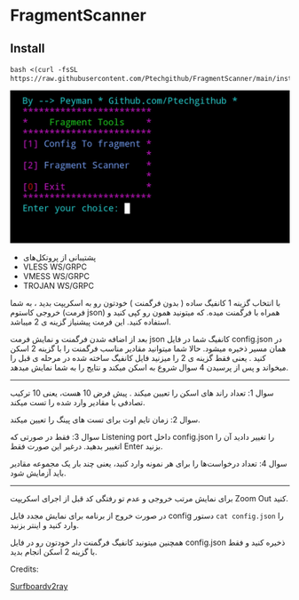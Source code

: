 # FragmentScanner

## Install
```
bash <(curl -fsSL https://raw.githubusercontent.com/Ptechgithub/FragmentScanner/main/install.sh)
```
![28](https://raw.githubusercontent.com/Ptechgithub/configs/main/media/28.jpg)

- پشتیبانی از پروتکل‌های 
- VLESS WS/GRPC
- VMESS WS/GRPC
- TROJAN WS/GRPC

 با انتخاب گزینه 1 کانفیگ ساده ( بدون فرگمنت ) خودتون رو به اسکریپت بدید ، به شما خروجی کاستوم (فرمت json) همراه با فرگمنت میده. که میتونید همون رو کپی کنید و استفاده کنید. این فرمت پیشنیاز گزینه ی 2 میباشد.
 
بعد از اضافه شدن فرگمنت و نمایش فرمت json کانفیگ شما در فایل config.json در همان مسیر ذخیره میشود. حالا شما میتوانید مقادیر مناسب فرگمنت را با گزینه 2 اسکن کنید . یعنی فقط گزینه ی 2 را میزنید فایل کانفیگ ساخته شده در مرحله ی قبل را میخواند و پس از پرسیدن 4 سوال شروع به اسکن میکند و نتایج را به شما نمایش میدهد.

---
سوال 1: تعداد راند های اسکن را تعیین میکند . پیش فرض 10 هست، یعنی 10 ترکیب تصادفی با مقادیر وارد شده را تست میکند.

سوال 2: زمان تایم اوت برای تست های پینگ را تعیین میکند.

سوال 3: فقط در صورتی که Listening port داخل config.json را تغییر دادید آن را اتغییر بدهید. درغیر این صورت فقط Enter بزنید.

سوال 4: تعداد درخواست‌ها را برای هر نمونه وارد کنید، یعنی چند بار یک مجموعه مقادیر باید آزمایش شود.

---

برای نمایش مرتب خروجی و عدم تو رفتگی کد قبل از اجرای اسکریپت Zoom Out کنید.

در صورت خروج از برنامه برای نمایش مجدد فایل config دستور `cat config.json` را وارد کنید و اینتر بزنید. 

 همچنین میتونید کانفیگ فرگمنت دار خودتون رو در فایل config.json ذخیره  کنید و فقط با گزینه 2 اسکن انجام بدید. 

Credits:

[Surfboardv2ray](https://github.com/Surfboardv2ray/batch-fragment-scanner)
